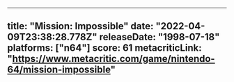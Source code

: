 
---
title: "Mission: Impossible"
date: "2022-04-09T23:38:28.778Z"
releaseDate: "1998-07-18"
platforms: ["n64"]
score: 61
metacriticLink: "https://www.metacritic.com/game/nintendo-64/mission-impossible"
---

